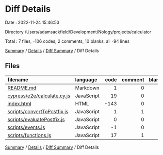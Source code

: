 # Diff Details

Date : 2022-11-24 15:46:53

Directory /Users/adamsackfield/Development/Nology/projects/calculator

Total : 7 files,  -106 codes, 2 comments, 10 blanks, all -94 lines

[Summary](results.md) / [Details](details.md) / [Diff Summary](diff.md) / Diff Details

## Files
| filename | language | code | comment | blank | total |
| :--- | :--- | ---: | ---: | ---: | ---: |
| [README.md](/README.md) | Markdown | 1 | 0 | 0 | 1 |
| [cypress/e2e/calculate.cy.js](/cypress/e2e/calculate.cy.js) | JavaScript | 19 | 0 | 8 | 27 |
| [index.html](/index.html) | HTML | -143 | 0 | 0 | -143 |
| [scripts/convertToPostfix.js](/scripts/convertToPostfix.js) | JavaScript | 1 | 1 | 0 | 2 |
| [scripts/evaluatePostfix.js](/scripts/evaluatePostfix.js) | JavaScript | 0 | 0 | 1 | 1 |
| [scripts/events.js](/scripts/events.js) | JavaScript | -1 | 0 | 0 | -1 |
| [scripts/functions.js](/scripts/functions.js) | JavaScript | 17 | 1 | 1 | 19 |

[Summary](results.md) / [Details](details.md) / [Diff Summary](diff.md) / Diff Details